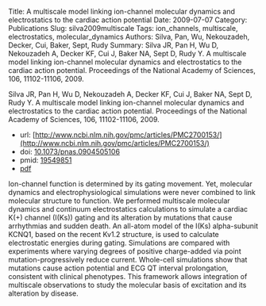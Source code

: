 Title: A multiscale model linking ion-channel molecular dynamics and electrostatics to the cardiac action potential
Date: 2009-07-07
Category: Publications
Slug: silva2009multiscale
Tags: ion_channels, multiscale, electrostatics, molecular_dynamics
Authors: Silva, Pan, Wu, Nekouzadeh, Decker, Cui, Baker, Sept, Rudy
Summary: Silva JR, Pan H, Wu D, Nekouzadeh A, Decker KF, Cui J, Baker NA, Sept D, Rudy Y. A multiscale model linking ion-channel molecular dynamics and electrostatics to the cardiac action potential. Proceedings of the National Academy of Sciences, 106, 11102-11106, 2009. 

Silva JR, Pan H, Wu D, Nekouzadeh A, Decker KF, Cui J, Baker NA, Sept D, Rudy Y. A multiscale model linking ion-channel molecular dynamics and electrostatics to the cardiac action potential. Proceedings of the National Academy of Sciences, 106, 11102-11106, 2009. 

* url: [http://www.ncbi.nlm.nih.gov/pmc/articles/PMC2700153/](http://www.ncbi.nlm.nih.gov/pmc/articles/PMC2700153/)
* doi: [10.1073/pnas.0904505106](http://dx.doi.org/10.1073/pnas.0904505106)
* pmid: [19549851](http://www.ncbi.nlm.nih.gov/pubmed/19549851)
* [pdf](http://sobolevnrm.github.io/papers/silva2009multiscale.pdf)

Ion-channel function is determined by its gating movement. Yet, molecular dynamics and electrophysiological simulations were never combined to link molecular structure to function. We performed multiscale molecular dynamics and continuum electrostatics calculations to simulate a cardiac K(+) channel (I(Ks)) gating and its alteration by mutations that cause arrhythmias and sudden death. An all-atom model of the I(Ks) alpha-subunit KCNQ1, based on the recent Kv1.2 structure, is used to calculate electrostatic energies during gating. Simulations are compared with experiments where varying degrees of positive charge-added via point mutation-progressively reduce current. Whole-cell simulations show that mutations cause action potential and ECG QT interval prolongation, consistent with clinical phenotypes. This framework allows integration of multiscale observations to study the molecular basis of excitation and its alteration by disease.

